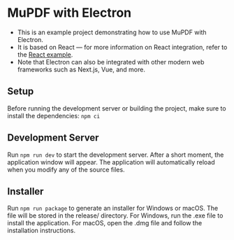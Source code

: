 # MuPDF with Electron

- This is an example project demonstrating how to use MuPDF with Electron.
- It is based on React — for more information on React integration, refer to the [React example](../react/README.md).
- Note that Electron can also be integrated with other modern web frameworks such as Next.js, Vue, and more.

## Setup

Before running the development server or building the project, make sure to install the dependencies:
`npm ci`

## Development Server

Run `npm run dev` to start the development server. After a short moment, the application window will appear. The application will automatically reload when you modify any of the source files.

## Installer

Run `npm run package` to generate an installer for Windows or macOS. The file will be stored in the release/ directory.
For Windows, run the .exe file to install the application. For macOS, open the .dmg file and follow the installation instructions.
